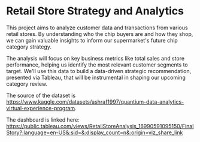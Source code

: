 # Retail Store Strategy and Analytics

This project aims to analyze customer data and transactions from various retail stores. By understanding who the chip buyers are and how they shop, we can gain valuable insights to inform our supermarket's future chip category strategy.

The analysis will focus on key business metrics like total sales and store performance, helping us identify the most relevant customer segments to target.  We'll use this data to build a data-driven strategic recommendation, presented via Tableau, that will be instrumental in shaping our upcoming category review.

The source of the dataset is https://www.kaggle.com/datasets/ashraf1997/quantium-data-analytics-virtual-experience-program.

The dashboard is linked here:  https://public.tableau.com/views/RetailStoreAnalysis_16990591095150/FinalStory?:language=en-US&:sid=&:display_count=n&:origin=viz_share_link 
